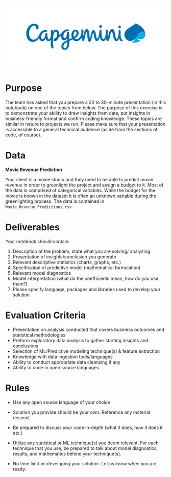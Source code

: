 ![Capgemini](logo.png)

# Purpose 

The team has asked that you prepare a 20 to 30-minute presentation (in this notebook) on one of the topics from below. The purpose of this
exercise is to demonstrate your ability to draw insights from data, put
insights in business-friendly format and confirm coding knowledge. These
topics are similar in nature to projects we run. Please make sure that
your presentation is accessible to a general technical audience (aside from the sections of code, of course). 


# Data 

**Movie Revenue Prediction**  

Your client is a movie studio and they need to be able to predict
movie revenue in order to greenlight the project and assign a budget
to it. Most of the data is comprised of categorical variables. While
the budget for the movie is known in the dataset it is often an
unknown variable during the greenlighting process. The data is contained in `Movie_Revenue_Predictions.csv`.

# Deliverables 
Your notebook should contain:

1.  Description of the problem; state what you are solving/ analyzing
2.  Presentation of insights/conclusion you generate
3.  Relevant descriptive statistics (charts, graphs, etc.) 
4.  Specification of predictive model (mathematical formulation)
5.  Relevant model diagnostics
6.  Model interpretation (what do the coefficients mean, how do you use
    them?)
7.  Please specify language, packages and libraries used to develop your
    solution

# Evaluation Criteria 

- Presentation on analysis conducted that covers business outcomes and statistical methodologies
- Preform exploratory data analysis to gather starting insights and conclusions
- Selection of ML/Predictive modeling technique(s) & feature extraction
- Knowledge with data ingestion tools/languages
- Ability to conduct appropriate data cleansing if any
- Ability to code in open source languages

# Rules 

- Use any open source language of your choice

- Solution you provide should be your own. Reference any material desired.

- Be prepared to discuss your code in-depth (what it does, how it does it etc.)

- Utilize any statistical or ML technique(s) you deem relevant. For
each technique that you use, be prepared to talk about model
diagnostics, results, and mathematics behind your technique(s).

- No time limit on developing your solution. Let us know when you are ready.
